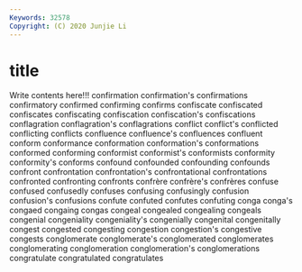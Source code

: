 ```yaml
---
Keywords: 32578
Copyright: (C) 2020 Junjie Li
---
```


# title

Write contents here!!!
confirmation
confirmation's 
confirmations 
confirmatory 
confirmed 
confirming 
confirms 
confiscate 
confiscated 
confiscates 
confiscating
confiscation 
confiscation's 
confiscations 
conflagration 
conflagration's 
conflagrations 
conflict 
conflict's 
conflicted 
conflicting
conflicts 
confluence 
confluence's 
confluences 
confluent 
conform 
conformance 
conformation 
conformation's 
conformations
conformed 
conforming 
conformist 
conformist's 
conformists 
conformity 
conformity's 
conforms 
confound 
confounded
confounding 
confounds 
confront 
confrontation 
confrontation's 
confrontational 
confrontations 
confronted 
confronting 
confronts
confrère 
confrère's 
confrères 
confuse 
confused 
confusedly 
confuses 
confusing 
confusingly 
confusion
confusion's 
confusions 
confute 
confuted 
confutes 
confuting 
conga 
conga's 
congaed 
congaing
congas 
congeal 
congealed 
congealing 
congeals 
congenial 
congeniality 
congeniality's 
congenially 
congenital
congenitally 
congest 
congested 
congesting 
congestion 
congestion's 
congestive 
congests 
conglomerate 
conglomerate's
conglomerated 
conglomerates 
conglomerating 
conglomeration 
conglomeration's 
conglomerations 
congratulate 
congratulated 
congratulates 
